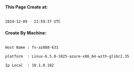 
   
#### This Page Create at:

```bash

2024-12-09 - 21:59:37 UTC

```

#### Create By Machine:

```bash

Host Name : fv-az888-631

platform  : Linux-6.5.0-1025-azure-x86_64-with-glibc2.35

Ip Local  : 10.1.0.182

```

